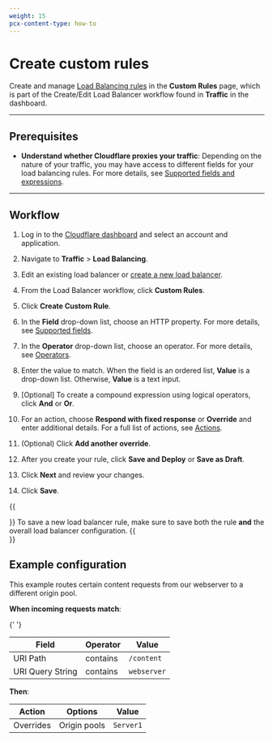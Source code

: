 ```yaml
---
weight: 15
pcx-content-type: how-to
---
```


# Create custom rules

Create and manage [Load Balancing rules](../) in the **Custom Rules** page, which is part of the Create/Edit Load Balancer workflow found in **Traffic** in the dashboard.

---

## Prerequisites

- **Understand whether Cloudflare proxies your traffic**: Depending on the nature of your traffic, you may have access to different fields for your load balancing rules. For more details, see [Supported fields and expressions](../reference).

---

## Workflow

1. Log in to the [Cloudflare dashboard](https://dash.cloudflare.com) and select an account and application.

1. Navigate to **Traffic** > **Load Balancing**.

1. Edit an existing load balancer or [create a new load balancer](/create-load-balancer-ui).

1. From the Load Balancer workflow, click **Custom Rules**.

1. Click **Create Custom Rule**.

1. In the **Field** drop-down list, choose an HTTP property. For more details, see [Supported fields](../reference).

1. In the **Operator** drop-down list, choose an operator. For more details, see [Operators](../reference#operators).

1. Enter the value to match. When the field is an ordered list, **Value** is a drop-down list. Otherwise, **Value** is a text input.

1. [Optional] To create a compound expression using logical operators, click **And** or **Or**.

1. For an action, choose **Respond with fixed response** or **Override** and enter additional details. For a full list of actions, see [Actions](../actions).

1. (Optional) Click **Add another override**.

1. After you create your rule, click **Save and Deploy** or **Save as Draft**.

1. Click **Next** and review your changes.

1. Click **Save**.

{{<Aside type="warning" header="Warning">}}
To save a new load balancer rule, make sure to save both the rule **and** the overall load balancer configuration.
{{</Aside>}}

## Example configuration

<Example>

This example routes certain content requests from our webserver to a different origin pool.

<strong>When incoming requests match</strong>:

{' '}

<table style="width:100%">
  <thead>
    <tr>
      <th>Field</th>
      <th>Operator</th>
      <th>Value</th>
    </tr>
  </thead>
  <tbody>
    <tr>
      <td>URI Path</td>
      <td>contains</td>
      <td>
        <code>/content</code>
      </td>
    </tr>
    <tr>
      <td>URI Query String</td>
      <td>contains</td>
      <td>
        <code>webserver</code>
      </td>
    </tr>
  </tbody>
</table>

<strong>Then</strong>:

  <table style="width:100%">
    <thead>
      <tr>
        <th>Action</th>
        <th>Options</th>
        <th>Value</th>
      </tr>
    </thead>
    <tbody>
    <tr>
        <td>Overrides</td>
        <td>Origin pools</td>
        <td><code>Server1</code></td>
      </tr>
    </tbody>
  </table>
</Example>
